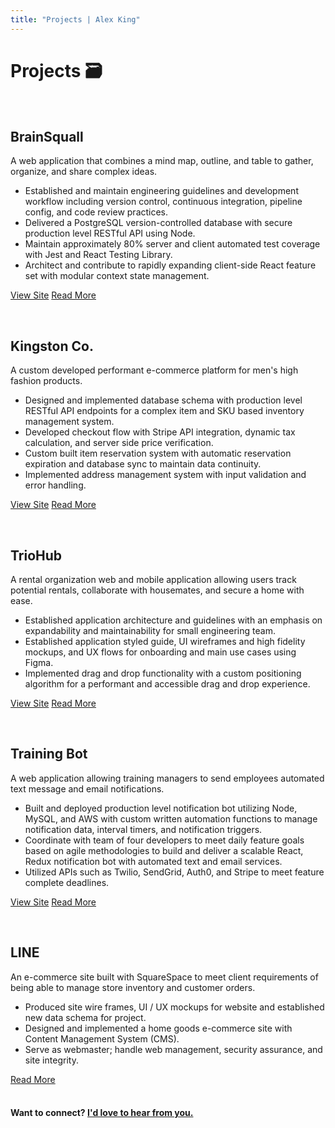 ```yaml
---
title: "Projects | Alex King"
---
```


# **Projects 🗃**

<div class="project">
  <div class="project-images">
    <img src="assets/projects/desktop/brainsquall.jpg" alt="" class="desktop" />
    <img src="assets/projects/mobile/brainsquall.png" alt="" class="mobile"/>
  </div>

  <div class='project-content'>

## BrainSquall

A web application that combines a mind map, outline, and table to gather, organize, and share complex ideas.

- Established and maintain engineering guidelines and development workflow including version control, continuous integration, pipeline config, and code review practices.
- Delivered a PostgreSQL version-controlled database with secure production level RESTful API using Node.
- Maintain approximately 80% server and client automated test coverage with Jest and React Testing Library.
- Architect and contribute to rapidly expanding client-side React feature set with modular context state management.

<a href="https://brainsquall.co" target="_blank" rel="noopener noreferrer">View Site</a>
[Read More](/writing/brainsquall)

  </div>
</div>

<div class="project">
  <div class="project-images">
    <img src="assets/projects/desktop/kingston.jpg" alt="" class="desktop" />
    <img src="assets/projects/mobile/kingston.png" alt="" class="mobile"/>
  </div>

  <div class='project-content'>

## Kingston Co.

A custom developed performant e-commerce platform for men's high fashion products.

- Designed and implemented database schema with production level RESTful API endpoints for a complex item and SKU based inventory management system.
- Developed checkout flow with Stripe API integration, dynamic tax calculation, and server side price verification.
- Custom built item reservation system with automatic reservation expiration and database sync to maintain data continuity.
- Implemented address management system with input validation and error handling.

<a href="https://kingstonco.netlify.app" target="_blank" rel="noopener noreferrer">View Site</a>
[Read More](/writing/kingston-co)

  </div>
</div>

<div class="project">
  <div class="project-images">
    <img src="assets/projects/desktop/triohub.jpg" alt="" class="desktop" />
    <img src="assets/projects/mobile/triohub.png" alt="" class="mobile"/>
  </div>

  <div class='project-content'>

## TrioHub

A rental organization web and mobile application allowing users track potential rentals, collaborate with housemates, and secure a home with ease.

- Established application architecture and guidelines with an emphasis on expandability and maintainability for small engineering team.
- Established application styled guide, UI wireframes and high fidelity mockups, and UX flows for onboarding and main use cases using Figma.
- Implemented drag and drop functionality with a custom positioning algorithm for a performant and accessible drag and drop experience.

<a href="https://triohub.io" target="_blank" rel="noopener noreferrer">View Site</a>
[Read More](/writing/triohub)

  </div>
</div>
<div class="project">
  <div class="project-images">
    <img src="assets/projects/desktop/trainingbot.jpg" alt="" class="desktop" />
    <img src="assets/projects/mobile/trainingbot.png" alt="" class="mobile"/>
  </div>

  <div class='project-content'>

## Training Bot

A web application allowing training managers to send employees automated text message and email notifications.

- Built and deployed production level notification bot utilizing Node, MySQL, and AWS with custom written automation functions to manage notification data, interval timers, and notification triggers.
- Coordinate with team of four developers to meet daily feature goals based on agile methodologies to build and deliver a scalable React, Redux notification bot with automated text and email services.
- Utilized APIs such as Twilio, SendGrid, Auth0, and Stripe to meet feature complete deadlines.

<a href="https://triobot.co" target="_blank" rel="noopener noreferrer">View Site</a>
[Read More](/writing/training-bot)

  </div>
</div>
<div class="project">
  <div class="project-images">
    <img src="assets/projects/desktop/line.jpg" alt="" class="desktop" />
    <img src="assets/projects/mobile/line.png" alt="" class="mobile"/>
  </div>

  <div class='project-content'>

## LINE

An e-commerce site built with SquareSpace to meet client requirements of being able to manage store inventory and customer orders.

- Produced site wire frames, UI / UX mockups for website and established new data schema for project.
- Designed and implemented a home goods e-commerce site with Content Management System (CMS).
- Serve as webmaster; handle web management, security assurance, and site integrity.

[Read More](/writing/line)

  </div>
</div>

#### <br/> Want to connect? [I'd love to hear from you.](/contact)
